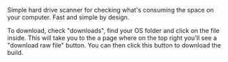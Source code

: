 Simple hard drive scanner for checking what's consuming the space on your computer. Fast and simple by design.

To download, check "downloads", find your OS folder and click on the file inside. This will take you to the a page where on the top right you'll see a "download raw file" button. You can then click this button to download the build.
